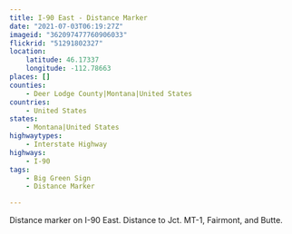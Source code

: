 ```yaml
---
title: I-90 East - Distance Marker
date: "2021-07-03T06:19:27Z"
imageid: "362097477760906033"
flickrid: "51291802327"
location:
    latitude: 46.17337
    longitude: -112.78663
places: []
counties:
    - Deer Lodge County|Montana|United States
countries:
    - United States
states:
    - Montana|United States
highwaytypes:
    - Interstate Highway
highways:
    - I-90
tags:
    - Big Green Sign
    - Distance Marker

---
```

Distance marker on I-90 East.  Distance to Jct. MT-1, Fairmont, and Butte.